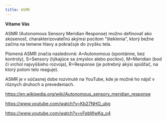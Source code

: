 ```yaml
---
title: ASMR 
---
```


**Vítame Vás**

ASMR (Autonomous Sensory Meridian Response) možno definovať ako skúsenosť, charakterizovateľnú akýmsi pocitom "šteklenia", ktorý bežne začína na temene hlavy a pokračuje do zvyšku tela. 

Písmená ASMR značia nasledovné: A=Autonomous (spontánne, bez kontroly), S=Sensory (týkajúce sa zmyslov alebo pocitov), M=Meridian (bod či vrchol najvyššieho rozvoja), R=Response (je potrebný akýsi spúšťač, na ktorý potom telo reaguje).

ASMR je v súčasnej dobe rozvinuté na YouTube, kde je možné ho nájsť v rôznych druhoch a prevedeniach.

https://en.wikipedia.org/wiki/Autonomous_sensory_meridian_response

https://www.youtube.com/watch?v=Kb27NHO_ubg

https://www.youtube.com/watch?v=vFqbWwKg_o4
